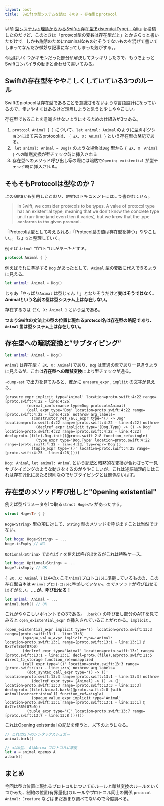 ```yaml
---
layout: post
title:  Swiftの型システムを読む その8 - 存在型とprotocol
---
```


以前  [型システムの理論からみるSwiftの存在型(Existential Type) - Qiita](https://qiita.com/ukitaka/items/a993b5d7ed5ae84b1b52) を投稿したのだけど、このときは「protocol型の変数は存在型だよ」とかさらっと書いただけで、しかも説明のためにnominalなものとそうでないものを混ぜて書いてしまってなんだか微妙な記事になってしまった気がする。。

今回はいくつかギモンだった部分が解決してスッキリしたので、もうちょっとSwiftコンパイラの動きと合わせて書いてみる。

## Swiftの存在型をややこしくしていている3つのルール
 
Swiftのprotocolは存在型であることを意識させないような言語設計になっているので、使いやすくはあるけど理解しようと思うと少しややこしい。

存在型であることを意識させないようにするための仕組みが3つある。

1. `protocol Animal { }` について、`let animal: Animal` のように型のポジションに出て来るprotocolは、 `{ ∃X, X: Animal }` という存在型の略記である。
2. ` let animal: Animal = Dog()` のような場合は`Dog` 型から `{ ∃X, X: Animal }` への暗黙変換が型チェック時に挿入される
3. 存在型へのメソッド呼び出し等の際には暗黙で`Opening existential` が型チェック時に挿入される。


## そもそもProtocolは型なのか？
上のQiitaでも引用したとおり、swiftのドキュメントにはこう書かれている。

>  In Swift, we consider protocols to be types. A value of protocol type has an existential type, meaning that we don't know the concrete type until run-time (and even then it varies), but we know that the type conforms to the given protocol.


「Protocolは型として考えられる」「Protocol型の値は存在型を持つ」ややこしい。。ちょっと整理していく。

例えば `Animal` プロトコルがあったとする。

```swift
protocol Animal { }
```

例えばそれに準拠する `Dog` があったとして、`Animal` 型の変数に代入できるように見える。

```swift
let animal: Animal = Dog()
```

じゃあ「やっぱり`Animal` は型じゃん！」となりそうだけど**実はそうではなく、Animalという名前の型は型システム上は存在しない。**

存在するのは `{∃X, X: Animal }` という型である。

**つまりSwiftの文法上の型の位置に現れるprotocol名は存在型の略記で あり、`Animal` 型は型システム上は存在しない。**


## 存在型への暗黙変換と”サブタイピング”

```swift
let animal: Animal = Dog()
```

`Animal` は存在型 `{ ∃X, X: Animal}`であり、`Dog` は普通の型であり一見違うように見えるが、これは**存在型への暗黙変換**により型チェックが通る。

`-dump-ast` で出力を見てみると、確かに `erasure_expr` , `impliit` の文字が見える。 

```
(erasure_expr implicit type='Animal' location=proto.swift:4:22 range=[proto.swift:4:22 - line:4:26]
          (normal_conformance type=Dog protocol=Animal)
          (call_expr type='Dog' location=proto.swift:4:22 range=[proto.swift:4:22 - line:4:26] nothrow arg_labels=
            (constructor_ref_call_expr type='() -> Dog' location=proto.swift:4:22 range=[proto.swift:4:22 - line:4:22] nothrow
              (declref_expr implicit type='(Dog.Type) -> () -> Dog' location=proto.swift:4:22 range=[proto.swift:4:22 - line:4:22] decl=proto.(file).Dog.init()@proto.swift:2:8 function_ref=single)
              (type_expr type='Dog.Type' location=proto.swift:4:22 range=[proto.swift:4:22 - line:4:22] typerepr='Dog'))
            (tuple_expr type='()' location=proto.swift:4:25 range=[proto.swift:4:25 - line:4:26]))))
```

`Dog: Animal`,  `let animal: Animal` という記法と暗黙的な変換が合わさって一見サブタイピングのような動きをするのがややこしいが、これは述語論理的にはこれは存在汎化にあたる規則なのでサブタイピングとは関係ないはず。

## 存在型のメソッド呼び出しと"Opening existential"

例えば型パラメータを1つ取る`struct Hoge<T>` があったする。

```swift
struct Hoge<T> { }
```

`Hoge<String>` 型の項に対して、`String` 型のメソッドを呼び出すことは当然できない。

```swift
let hoge: Hoge<String> = ...
hoge.isEmpty // NG
```

`Optional<String>` であれば `?` を使えば呼び出せるがこれは特殊ケース。

```swift
let hoge: Optional<String> = ...
hoge?.isEmpty // OK
```

`{ ∃X, X: Animal }` は中の`X` こそ`Animal`プロトコルに準拠しているものの、この存在型自体は `Animal` プロトコルに準拠していない。のでメソッドが呼び出せるはずがない。**….が、呼び出せる！** 

```swift
let animal: Animal = ...
animal.bark() // OK
```

これがややこしいポイントその3である。
`.bark()` の呼び出し部分のASTを見てみると `open_existential_expr` が挿入されていることがわかる。`implicit` 。

```
(open_existential_expr implicit type='()' location=proto.swift:13:3 range=[proto.swift:13:1 - line:13:8]
        (opaque_value_expr implicit type='Animal' location=proto.swift:13:1 range=[proto.swift:13:1 - line:13:1] @ 0x7fef860f07b0)
        (declref_expr type='Animal' location=proto.swift:13:1 range=[proto.swift:13:1 - line:13:1] decl=proto.(file).a@proto.swift:11:5 direct_to_storage function_ref=unapplied)
        (call_expr type='()' location=proto.swift:13:3 range=[proto.swift:13:1 - line:13:8] nothrow arg_labels=
          (dot_syntax_call_expr type='() -> ()' location=proto.swift:13:3 range=[proto.swift:13:1 - line:13:3] nothrow
            (declref_expr type='(Animal) -> () -> ()' location=proto.swift:13:3 range=[proto.swift:13:3 - line:13:3] decl=proto.(file).Animal.bark()@proto.swift:2:8 [with Animal[abstract:Animal]] function_ref=single)
            (opaque_value_expr implicit type='Animal' location=proto.swift:13:1 range=[proto.swift:13:1 - line:13:1] @ 0x7fef860f07b0))
          (tuple_expr type='()' location=proto.swift:13:7 range=[proto.swift:13:7 - line:13:8]))))))
```

これはOpening existential の記法を使うと、以下のようになる。

```swift
// これは以下のシンタックスシュガー
animal.bark()

// aはA型。 AはAnimalプロトコルに準拠
let a = animal openas A
a.bark()
```

## まとめ
今回は型の位置に現れるプロトコルについてのルールと暗黙変換のルールをいくつかみた。制約の位置(有界量化)のルールやプロトコル同士の関係 `protocol Animal: Creature` などはまだあまり調べてないので今度調べる。


